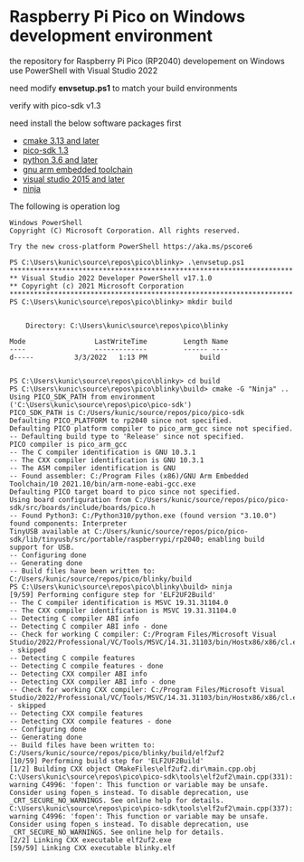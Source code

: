 Raspberry Pi Pico on Windows development environment
===

the repository for Raspberry Pi Pico (RP2040) developement on Windows
use PowerShell with Visual Studio 2022

need modify **envsetup.ps1** to match your build environments

verify with pico-sdk v1.3

need install the below software packages first

* [cmake 3.13 and later](https://cmake.org/download/)
* [pico-sdk 1.3](https://github.com/raspberrypi/pico-sdk)
* [python 3.6 and later](https://www.python.org/downloads/windows/)
* [gnu arm embedded toolchain](https://developer.arm.com/tools-and-software/open-source-software/developer-tools/gnu-toolchain/gnu-rm/downloads)
* [visual studio 2015 and later](https://visualstudio.microsoft.com/en-us/vs/community/)
* [ninja](https://github.com/ninja-build/ninja/releases)

The following is operation log
```
Windows PowerShell
Copyright (C) Microsoft Corporation. All rights reserved.

Try the new cross-platform PowerShell https://aka.ms/pscore6

PS C:\Users\kunic\source\repos\pico\blinky> .\envsetup.ps1
**********************************************************************
** Visual Studio 2022 Developer PowerShell v17.1.0
** Copyright (c) 2021 Microsoft Corporation
**********************************************************************
PS C:\Users\kunic\source\repos\pico\blinky> mkdir build


    Directory: C:\Users\kunic\source\repos\pico\blinky

Mode                 LastWriteTime         Length Name
----                 -------------         ------ ----
d-----          3/3/2022   1:13 PM             build


PS C:\Users\kunic\source\repos\pico\blinky> cd build
PS C:\Users\kunic\source\repos\pico\blinky\build> cmake -G "Ninja" ..
Using PICO_SDK_PATH from environment ('C:\Users\kunic\source\repos\pico\pico-sdk')
PICO_SDK_PATH is C:/Users/kunic/source/repos/pico/pico-sdk
Defaulting PICO_PLATFORM to rp2040 since not specified.
Defaulting PICO platform compiler to pico_arm_gcc since not specified.
-- Defaulting build type to 'Release' since not specified.
PICO compiler is pico_arm_gcc
-- The C compiler identification is GNU 10.3.1
-- The CXX compiler identification is GNU 10.3.1
-- The ASM compiler identification is GNU
-- Found assembler: C:/Program Files (x86)/GNU Arm Embedded Toolchain/10 2021.10/bin/arm-none-eabi-gcc.exe
Defaulting PICO target board to pico since not specified.
Using board configuration from C:/Users/kunic/source/repos/pico/pico-sdk/src/boards/include/boards/pico.h
-- Found Python3: C:/Python310/python.exe (found version "3.10.0") found components: Interpreter
TinyUSB available at C:/Users/kunic/source/repos/pico/pico-sdk/lib/tinyusb/src/portable/raspberrypi/rp2040; enabling build support for USB.
-- Configuring done
-- Generating done
-- Build files have been written to: C:/Users/kunic/source/repos/pico/blinky/build
PS C:\Users\kunic\source\repos\pico\blinky\build> ninja
[9/59] Performing configure step for 'ELF2UF2Build'
-- The C compiler identification is MSVC 19.31.31104.0
-- The CXX compiler identification is MSVC 19.31.31104.0
-- Detecting C compiler ABI info
-- Detecting C compiler ABI info - done
-- Check for working C compiler: C:/Program Files/Microsoft Visual Studio/2022/Professional/VC/Tools/MSVC/14.31.31103/bin/Hostx86/x86/cl.exe - skipped
-- Detecting C compile features
-- Detecting C compile features - done
-- Detecting CXX compiler ABI info
-- Detecting CXX compiler ABI info - done
-- Check for working CXX compiler: C:/Program Files/Microsoft Visual Studio/2022/Professional/VC/Tools/MSVC/14.31.31103/bin/Hostx86/x86/cl.exe - skipped
-- Detecting CXX compile features
-- Detecting CXX compile features - done
-- Configuring done
-- Generating done
-- Build files have been written to: C:/Users/kunic/source/repos/pico/blinky/build/elf2uf2
[10/59] Performing build step for 'ELF2UF2Build'
[1/2] Building CXX object CMakeFiles\elf2uf2.dir\main.cpp.obj
C:\Users\kunic\source\repos\pico\pico-sdk\tools\elf2uf2\main.cpp(331): warning C4996: 'fopen': This function or variable may be unsafe. Consider using fopen_s instead. To disable deprecation, use _CRT_SECURE_NO_WARNINGS. See online help for details.
C:\Users\kunic\source\repos\pico\pico-sdk\tools\elf2uf2\main.cpp(337): warning C4996: 'fopen': This function or variable may be unsafe. Consider using fopen_s instead. To disable deprecation, use _CRT_SECURE_NO_WARNINGS. See online help for details.
[2/2] Linking CXX executable elf2uf2.exe
[59/59] Linking CXX executable blinky.elf

```
